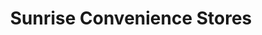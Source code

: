 ---
title: "Sunrise Convenience Stores"
url: /richmond/sunrise-convenience-stores-north-main-street/
shop: convenience
---